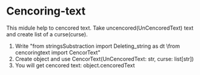 # Cencoring-text

This midule help to cencored text. Take uncencored(UnCencoredText) text and create list of a curse(curse).
1. Write "from stringsSubstraction import Deleting_string as dt \from cencoringtext import СencorText"
2. Create object and use CencorText(UnCencoredText: str, curse: list[str])
3. You will get cencored text: object.cencoredText
